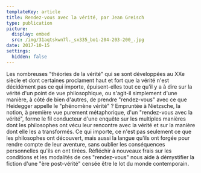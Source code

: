 ```yaml
---
templateKey: article
title: Rendez-vous avec la vérité, par Jean Greisch
type: publication
picture:
  display: embed
  src: /img/31aqtskwn7l._sx335_bo1-204-203-200_.jpg
date: 2017-10-15
settings:
  hidden: false
---
```

Les nombreuses "théories de la vérité" qui se sont développées au XXe siècle et dont certaines proclament haut et fort que la vérité n'est décidément pas ce qui importe, épuisent-elles tout ce qu'il y a à dire sur la vérité d'un point de vue philosophique, ou s'agit-il simplement d'une manière, à côté de bien d'autres, de prendre "rendez-vous" avec ce que Heidegger appelle le "phénomène vérité" ? Empruntée à Nietzsche, la notion, à première vue purement métaphorique, d'un "rendez-vous avec la vérité", forme le fil conducteur d'une enquête sur les multiples manières dont les philosophes ont vécu leur rencontre avec la vérité et sur la manière dont elle les a transformés. Ce qui importe, ce n'est pas seulement ce que les philosophes ont découvert, mais aussi la langue qu'ils ont forgée pour rendre compte de leur aventure, sans oublier les conséquences personnelles qu'ils en ont tirées. Réfléchir à nouveaux frais sur les conditions et les modalités de ces "rendez-vous" nous aide à démystifier la fiction d'une "ère post-vérité" censée être le lot du monde contemporain.